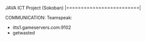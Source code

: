 JAVA ICT Project (Sokoban)
|=========================|

COMMUNICATION:
Teamspeak:
- itts1.gameservers.com:9102
- getwasted
  
